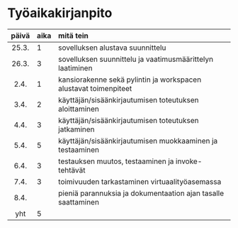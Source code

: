 # Työaikakirjanpito

| päivä | aika | mitä tein  |
| :----:|:-----| :-----|
| 25.3. | 1    | sovelluksen alustava suunnittelu |
| 26.3. | 3    | sovelluksen suunnittelu ja vaatimusmäärittelyn laatiminen |
|  2.4. | 1    | kansiorakenne sekä pylintin ja workspacen alustavat toimenpiteet |
|  3.4. | 2    | käyttäjän/sisäänkirjautumisen toteutuksen aloittaminen |
|  4.4. | 3    | käyttäjän/sisäänkirjautumisen toteutuksen jatkaminen |
|  5.4. | 5    | käyttäjän/sisäänkirjautumisen muokkaaminen ja testaaminen |
|  6.4. | 3    | testauksen muutos, testaaminen ja invoke-tehtävät |
|  7.4. | 3    | toimivuuden tarkastaminen virtuaalityöasemassa|
|  8.4. |      | pieniä parannuksia ja dokumentaation ajan tasalle saattaminen|
| yht   | 5    | |
